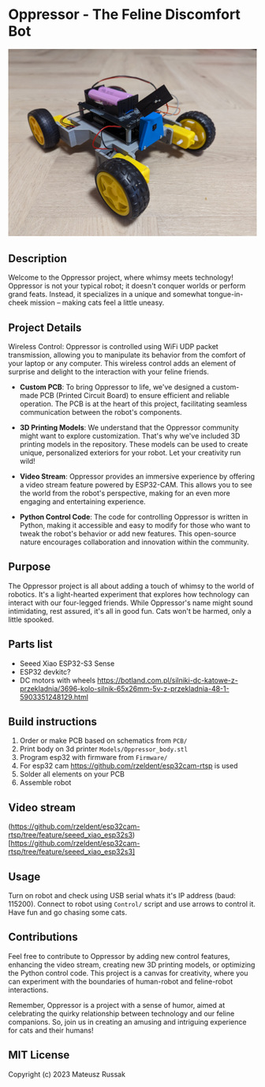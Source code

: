 #  Oppressor - The Feline Discomfort Bot
![Oppressor photo](https://github.com/raaymax/oppressor/blob/main/photo.jpg?raw=true)

## Description

Welcome to the Oppressor project, where whimsy meets technology! Oppressor is not your typical robot; it doesn't conquer worlds or perform grand feats. Instead, it specializes in a unique and somewhat tongue-in-cheek mission – making cats feel a little uneasy.

## Project Details

Wireless Control: Oppressor is controlled using WiFi UDP packet transmission, allowing you to manipulate its behavior from the comfort of your laptop or any computer. This wireless control adds an element of surprise and delight to the interaction with your feline friends.

- **Custom PCB**: To bring Oppressor to life, we've designed a custom-made PCB (Printed Circuit Board) to ensure efficient and reliable operation. The PCB is at the heart of this project, facilitating seamless communication between the robot's components.

- **3D Printing Models**: We understand that the Oppressor community might want to explore customization. That's why we've included 3D printing models in the repository. These models can be used to create unique, personalized exteriors for your robot. Let your creativity run wild!

- **Video Stream**: Oppressor provides an immersive experience by offering a video stream feature powered by ESP32-CAM. This allows you to see the world from the robot's perspective, making for an even more engaging and entertaining experience.

- **Python Control Code**: The code for controlling Oppressor is written in Python, making it accessible and easy to modify for those who want to tweak the robot's behavior or add new features. This open-source nature encourages collaboration and innovation within the community.

## Purpose

The Oppressor project is all about adding a touch of whimsy to the world of robotics. It's a light-hearted experiment that explores how technology can interact with our four-legged friends. While Oppressor's name might sound intimidating, rest assured, it's all in good fun. Cats won't be harmed, only a little spooked.

## Parts list

- Seeed Xiao ESP32-S3 Sense 
- ESP32 devkitc?
- DC motors with wheels https://botland.com.pl/silniki-dc-katowe-z-przekladnia/3696-kolo-silnik-65x26mm-5v-z-przekladnia-48-1-5903351248129.html

## Build instructions

1. Order or make PCB based on schematics from `PCB/`
2. Print body on 3d printer `Models/Oppressor_body.stl`
3. Program esp32 with firmware from `Firmware/`
4. For esp32 cam https://github.com/rzeldent/esp32cam-rtsp is used
4. Solder all elements on your PCB
5. Assemble robot

## Video stream

(https://github.com/rzeldent/esp32cam-rtsp/tree/feature/seeed_xiao_esp32s3)[https://github.com/rzeldent/esp32cam-rtsp/tree/feature/seeed_xiao_esp32s3]

## Usage

Turn on robot and check using USB serial whats it's IP address (baud: 115200). Connect to robot using `Control/` script and use arrows to control it. 
Have fun and go chasing some cats.

## Contributions

Feel free to contribute to Oppressor by adding new control features, enhancing the video stream, creating new 3D printing models, or optimizing the Python control code. This project is a canvas for creativity, where you can experiment with the boundaries of human-robot and feline-robot interactions.

Remember, Oppressor is a project with a sense of humor, aimed at celebrating the quirky relationship between technology and our feline companions. So, join us in creating an amusing and intriguing experience for cats and their humans!

## MIT License

Copyright (c) 2023 Mateusz Russak

